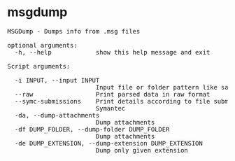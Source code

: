 # msgdump

<pre>
MSGDump - Dumps info from .msg files

optional arguments:
  -h, --help            show this help message and exit

Script arguments:

  -i INPUT, --input INPUT
                        Input file or folder pattern like samples/*.msg
  --raw                 Print parsed data in raw format
  --symc-submissions    Print details according to file submissions sent to
                        Symantec
  -da, --dump-attachments
                        Dump attachments
  -df DUMP_FOLDER, --dump-folder DUMP_FOLDER
                        Dump attachments
  -de DUMP_EXTENSION, --dump-extension DUMP_EXTENSION
                        Dump only given extension

</pre>